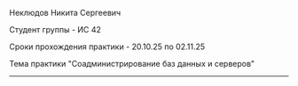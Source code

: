 Неклюдов Никита Сергеевич

Студент группы - ИС 42

Сроки прохождения практики - 20.10.25 по 02.11.25

Тема практики "Соадминистрирование баз данных и серверов"


-----

